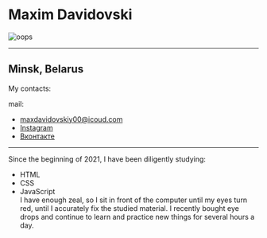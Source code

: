 Maxim Davidovski
================
![oops]()

--------------------------        
Minsk, Belarus  <br />
--------------------------    
My contacts:

mail: 
* maxdavidovskiy00@icoud.com <br />
* [Instagram](https://www.instagram.com/maxim.davidovski/)<br />
* [Вконтакте](https://vk.com/maxim.davidovski)<br />

-------------------------------
Since the beginning of 2021, I have been diligently studying:
* HTML
* CSS
* JavaScript <br />
I have enough zeal, so I sit in front of the computer until my eyes turn red, until I accurately fix the studied material. I recently bought eye drops and continue to learn and practice new things for several hours a day.
